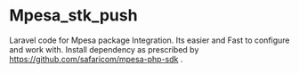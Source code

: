 # Mpesa_stk_push
Laravel code for Mpesa package Integration. 
Its easier and Fast to configure and work with.
Install dependency as prescribed by https://github.com/safaricom/mpesa-php-sdk .
